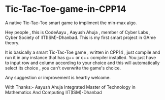 # Tic-Tac-Toe-game-in-CPP14
A native Tic-Tac-Toe smart game to impliment the min-max algo.

Hey people , this is CodeAayu , Aayush Ahuja , member of Cyber Labs , Cyber Society of IIT(ISM)-Dhanbad.
This is my first smart project in GAme theory.

It is basically a smart Tic-Tac-Toe game , written in CPP14 , just compile and run it in any instance
that has g++ or c++ compiler installed. You just have to input row and column according to your choice and this 
will automatically select its choice , you can't overwrite the game's choice.

Any suggestion or improvement is heartly welcome.

With Thanks:-
Aayush Ahuja
Integrated Master of Technology in Mathematics And Computing
IIT(ISM)-Dhanbad

